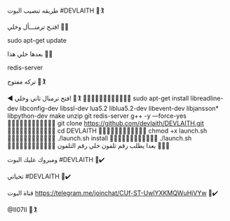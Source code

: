 طريقه تنصيب البوت #DEVLAITH 💠🏌

افتـح ترمنـــأل وخلي 💠🔻 

sudo apt-get update 

بعدها خلي هذا 💠🔻

redis-server

تركه مفتوح 💠🏌

◀️ افتح ترمنال ثاني وخلي 💠🏌
🔻🔻🔻🔻🔻🔻🔻🔻🔻🔻🔻🔻
sudo apt-get install libreadline-dev libconfig-dev libssl-dev lua5.2 liblua5.2-dev libevent-dev libjansson* libpython-dev make unzip git redis-server g++ -y —force-yes
🔻🔻🔻🔻🔻🔻🔻🔻🔻🔻🔻🔻
git clone https://github.com/devlaith/DEVLAITH.git
🔻🔻🔻🔻🔻🔻🔻🔻🔻🔻🔻🔻
cd DEVLAITH
🔻🔻🔻🔻🔻🔻🔻🔻🔻🔻🔻🔻
chmod +x launch.sh
🔻🔻🔻🔻🔻🔻🔻🔻🔻🔻🔻🔻
./launch.sh install
🔻🔻🔻🔻🔻🔻🔻🔻🔻🔻🔻🔻
./launch.sh 
🔻🔻🔻🔻🔻🔻🔻🔻🔻🔻🔻🔻
بعدا يطلب رقم تلفون خلي رقم التلفون 💠🖐🏾

ومبروك عليك البوت #DEVLAITH 💠✔️

تحياتي #DEVLAITH 💠✔️

قناة البوت https://telegram.me/joinchat/CUf-ST-UwlYXKMQWuHjVYw 💠✔️


@II07II 💠🏌
